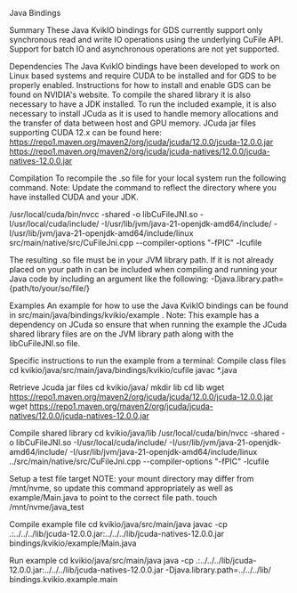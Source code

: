 Java Bindings

Summary
These Java KvikIO bindings for GDS currently support only synchronous read and write IO operations using the underlying CuFile API. Support for batch IO and asynchronous operations are not yet supported.

Dependencies
The Java KvikIO bindings have been developed to work on Linux based systems and require CUDA to be installed and for GDS to be properly enabled. Instructions for how to install and enable GDS can be found on NVIDIA's website. To compile the shared library it is also necessary to have a JDK installed. To run the included example, it is also necessary to install JCuda as it is used to handle memory allocations and the transfer of data between host and GPU memory. JCuda jar files supporting CUDA 12.x can be found here:
https://repo1.maven.org/maven2/org/jcuda/jcuda/12.0.0/jcuda-12.0.0.jar
https://repo1.maven.org/maven2/org/jcuda/jcuda-natives/12.0.0/jcuda-natives-12.0.0.jar

Compilation
To recompile the .so file for your local system run the following command. Note: Update the command to reflect the directory where you have installed CUDA and your JDK.

/usr/local/cuda/bin/nvcc -shared -o libCuFileJNI.so -I/usr/local/cuda/include/ -I/usr/lib/jvm/java-21-openjdk-amd64/include/ -I/usr/lib/jvm/java-21-openjdk-amd64/include/linux src/main/native/src/CuFileJni.cpp --compiler-options "-fPIC" -lcufile

The resulting .so file must be in your JVM library path. If it is not already placed on your path in can be included when compiling and running your Java code by including an argument like the following:
-Djava.library.path={path/to/your/so/file/}

Examples
An example for how to use the Java KvikIO bindings can be found in src/main/java/bindings/kvikio/example . Note: This example has a dependency on JCuda so ensure that when running the example the JCuda shared library files are on the JVM library path along with the libCuFileJNI.so file.

Specific instructions to run the example from a terminal:
Compile class files
cd kvikio/java/src/main/java/bindings/kvikio/cufile
javac \*.java

Retrieve Jcuda jar files
cd kvikio/java/
mkdir lib
cd lib
wget https://repo1.maven.org/maven2/org/jcuda/jcuda/12.0.0/jcuda-12.0.0.jar
wget https://repo1.maven.org/maven2/org/jcuda/jcuda-natives/12.0.0/jcuda-natives-12.0.0.jar

Compile shared library
cd kvikio/java/lib
/usr/local/cuda/bin/nvcc -shared -o libCuFileJNI.so -I/usr/local/cuda/include/ -I/usr/lib/jvm/java-21-openjdk-amd64/include/ -I/usr/lib/jvm/java-21-openjdk-amd64/include/linux ../src/main/native/src/CuFileJni.cpp --compiler-options "-fPIC" -lcufile

Setup a test file target NOTE: your mount directory may differ from /mnt/nvme, so update this command appropriately as well as example/Main.java to point to the correct file path.
touch /mnt/nvme/java\_test

Compile example file
cd kvikio/java/src/main/java 
javac -cp .:../../../lib/jcuda-12.0.0.jar:../../../lib/jcuda-natives-12.0.0.jar bindings/kvikio/example/Main.java

Run example
cd kvikio/java/src/main/java 
java -cp .:../../../lib/jcuda-12.0.0.jar:../../../lib/jcuda-natives-12.0.0.jar -Djava.library.path=../../../lib/ bindings.kvikio.example.main

